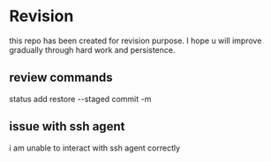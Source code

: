 # Revision
this repo has been created for revision purpose.
I hope u will improve gradually through hard work and persistence.

## review commands
status 
add 
restore --staged 
commit -m 
## issue with ssh agent
i am unable to interact with ssh agent correctly